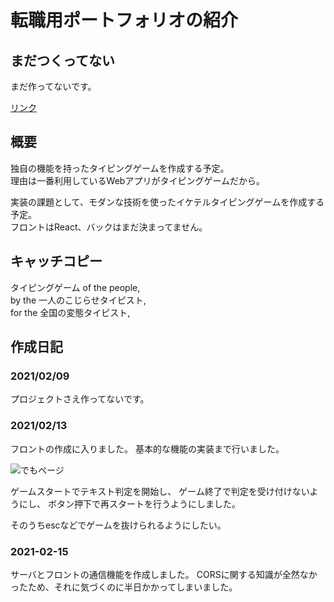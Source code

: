 # 転職用ポートフォリオの紹介

## まだつくってない

まだ作ってないです。  

[リンク](はまだない)

## 概要

独自の機能を持ったタイピングゲームを作成する予定。  
理由は一番利用しているWebアプリがタイピングゲームだから。

実装の課題として、モダンな技術を使ったイケテルタイピングゲームを作成する予定。  
フロントはReact、バックはまだ決まってません。

## キャッチコピー

タイピングゲーム of the people,  
by the 一人のこじらせタイピスト,  
for the 全国の変態タイピスト,  

## 作成日記

### 2021/02/09

プロジェクトさえ作ってないです。

### 2021/02/13

フロントの作成に入りました。
基本的な機能の実装まで行いました。

![でもページ](http://ichir0roie.com/introduction/images/front%20demo.png)

ゲームスタートでテキスト判定を開始し、
ゲーム終了で判定を受け付けないようにし、
ボタン押下で再スタートを行うようにしました。

そのうちescなどでゲームを抜けられるようにしたい。

### 2021-02-15

サーバとフロントの通信機能を作成しました。
CORSに関する知識が全然なかったため、それに気づくのに半日かかってしまいました。

